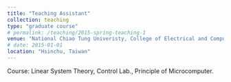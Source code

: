 ```yaml
---
title: "Teaching Assistant"
collection: teaching
type: "graduate course"
# permalink: /teaching/2015-spring-teaching-1
venue: "National Chiao Tung Univeristy, College of Electrical and Computer Engineering"
# date: 2015-01-01
location: "Hsinchu, Taiwan"
---
```


Course: Linear System Theory, Control Lab., Principle of Microcomputer.

<!-- Heading 1
======

Heading 2
======

Heading 3
====== -->
